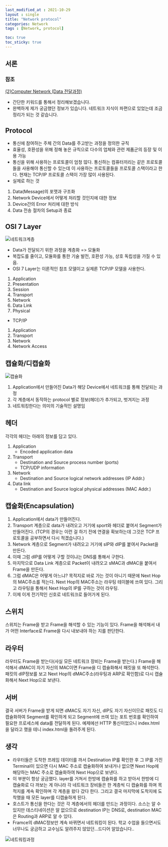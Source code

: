 ```yaml
---
last_modified_at : 2021-10-29
layout : single
title: "Network protocol"
categories: Network
tags : [Network, protocol]

toc: true
toc_sticky: true
---
```

## 서론
### 참조
<a target = '_blank' href='https://www.youtube.com/watch?v=8kI5OIrfZtI&list=PLQFHF6cwEgwMcGFaqV8oe_Eqq5jlFMOvW'>(2)Computer Network (Data 전달과정)</a>

* 간단한 키워드를 통해서 정리해보겠습니다.
* 완벽하게 제가 궁금했던 정보가 있습니다. 네트워크 지식이 파편으로 있었는데 조금 정리가 되는 것 같습니다.

## Protocol
* 통신에 참여하는 주체 간의 Data를 주고받는 과정을 정의한 규칙
* 효율성, 호환성을 위해 정해 놓은 규칙으로 다수의 업체와 관련 제품군의 등장 및 이용 가능
* 통신을 위해 사용하는 프로토콜이 엄청 많다. 통신하는 컴퓨터끼리는 같은 프로토콜들을 사용해야 통신할 수 있는데 이 사용하는 프로토콜들을 프로토콜 스택이라고 한다. 현재는 TCP/IP 프로토콜 스택이 가장 많이 사용된다.
* 실제로 하는 것
1. Data(Message)의 포맷과 구조화
2. Network Device에서 어떻게 처리할 것인지에 대한 정보
3. Device간의 Error 처리에 대한 방식
4. Data 전송 절차의 Setup과 종료

## OSI 7 Layer
<img src = 'https://user-images.githubusercontent.com/67966414/139423591-3b4ef903-ff52-4f2b-8258-9425fe152607.png' alt = '네트워크계층' style="margin-left: auto; margin-right: auto; display: block;">

* Data가 전달되기 위한 과정을 계층화 => 모듈화
* 복잡도를 줄이고, 모듈화를 통한 기술 발전, 호환성 가능, 상호 독립성을 가질 수 있음.
* OSI 7 Layer는 이론적인 참조 모델이고 실제론 TCP/IP 모델을 사용한다.
1. Application
2. Presentation
3. Session
4. Transport
5. Network
6. Data Link
7. Physical
* TCP/IP
1. Application
2. Transport
3. Network
4. Network Access

## 캡슐화/디캡슐화
<img src = 'https://user-images.githubusercontent.com/67966414/139423571-b7bce995-0731-4e96-8a1e-f90bfe7ca4c0.png' alt = '캡슐화' style="margin-left: auto; margin-right: auto; display: block;">

1. Application에서 만들어진 Data가 해당 Device에서 네트워크를 통해 전달되는 과정
2. 각 계층에서 동작하는 protocol 별로 정보(헤더)가 추가되고, 벗겨지는 과정
3. 네트워킹한다는 의미의 기술적인 설명임

## 헤더
각각의 헤더는 아래의 정보를 담고 있다.
1. Application
    * Encoded application data
2. Transport
    * Destination and Source process number (ports)
    * TCP/UDP information
3. Network
    * Destination and Source logical network addresses (IP Addr.)
4. Data link
    * Destination and Source logical physical addresses (MAC Addr.)

## 캡술화(Encapsulation)
1. Application에서 data가 만들어진다.
2. Transport 계층으로 data가 내려오고 거기에 sport와 헤더로 붙여서 Segment가 만들어진다. (TCP의 경우는 이런 걸 하기 전에 연결을 확보하는데 그것은 TCP 프로토콜을 공부하면서 다시 적겠습니다.)
3. Network 계층으로 Segment가 내려오고 거기에 sIP와 dIP를 붙여서 Packet을 만든다.
4. 이때 그럼 dIP를 어떻게 구할 것이냐는 DNS를 통해서 구한다.
5. 마지막으로 Data Link 계층으로 Packet이 내려오고 sMAC과 dMAC을 붙여서 Frame을 만든다.
6. 그럼 dMAC은 어떻게 아느냐? 목적지로 바로 가는 것이 아니기 때문에 Next Hop의 MAC주소를 적는다. Next Hop의 MAC주소는 라우팅 테이블에 쓰여 있다. 그리고 라우팅을 통해서 Next Hop의 IP를 구하는 것이 라우팅.
7. 이제 이게 전기적인 신호로 네트워크로 들어가게 된다.

## 스위치
스위치는 Frame을 받고 Frame을 해석할 수 있는 기능이 있다. Frame을 해석해서 내가 어떤 Interface로 Frame을 다시 내보내야 하는 지를 판단한다.

## 라우터
라우터도 Frame을 받는다(사실 모든 네트워크 장비는 Frame을 받는다.) Frame을 해석해서 dMAC이 자기 자신의 MAC이면 Frame을 디 캡슐화해서 패킷을 또 해석한다. 패킷의 dIP정보를 보고 Next Hop의 dMAC주소(라우팅과 ARP로 확인함)로 다시 캡슐화해서 Next Hop으로 보낸다.

## 서버
결국 서버가 Frame을 받게 되면 dMAC도 자기 자신, dIP도 자기 자신이므로 패킷도 디 캡슐화하여 Segment를 확인하게 되고 Segment에 쓰여 있는 포트 번호를 확인하여 필요한 프로세스에 data를 전달하게 된다. 예제에선 HTTP 통신이었으니 index.html을 달라고 했을 테니 index.html을 돌려주게 된다.

## 생각
* 라우터들은 도착한 프레임 데이터를 까서 Destination IP를 확인한 후 그 IP를 가진 Terminal이 있으면 다시 MAC 주소로 캡슐화하여 보내거나 없으면 Next Hop에 해당하는 MAC 주소로 캡슐화하여 Next Hop으로 보낸다.
* 이 부분이 항상 궁금했다. layer를 거쳐서 한방에 캡슐화를 하고 받아서 한방에 디 캡슐화로 다 까보는 게 아니라 각 네트워크 장비들은 한 계층씩 디 캡슐화를 하며 목적지를 계속 확인하며 각 계층을 왔다 갔다 한다. 그리고 결국 마지막에 도착지에 도착했을 때 모든 layer를 디캡슐하게 된다.
* 호스트가 통신을 한다는 것은 각 계층에서의 헤더를 만드는 과정이다. 소스는 알 수 있지만 데스티네이션은 알 없으므로 destination IP는 DNS로, destination MAC은 Routing과 ARP로 알 수 있다.
* Framce의 dMAC정보만 계속 바뀌면서 네트워킹이 된다. 학교 수업을 들으면서도 너무나도 궁금하고 교수님도 알려주지 않았던\.\.\.드디어 알았습니다\.\.

<img src = 'https://user-images.githubusercontent.com/67966414/139431929-4a48e293-b66c-4ce4-a3e8-996f804761b5.PNG' alt = '네트워킹과정' style="margin-left: auto; margin-right: auto; display: block;">

